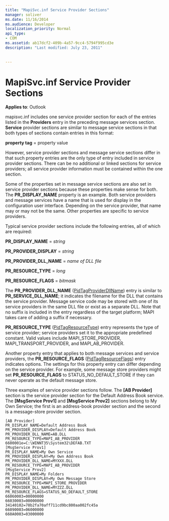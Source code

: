 ```yaml
---
title: "MapiSvc.inf Service Provider Sections"
manager: soliver
ms.date: 11/16/2014
ms.audience: Developer
localization_priority: Normal
api_type:
- COM
ms.assetid: ab17dcf2-409b-4a57-9cc4-5794f995cd3e
description: "Last modified: July 23, 2011"
 
 
---
```


# MapiSvc.inf Service Provider Sections

  
  
**Applies to**: Outlook 
  
mapisvc.inf includes one service provider section for each of the entries listed in the **Providers** entry in the preceding message services section. **Service** provider sections are similar to message service sections in that both types of sections contain entries in this format: 
  
 **property tag** = property value 
  
However, service provider sections and message service sections differ in that such property entries are the only type of entry included in service provider sections. There can be no additional or linked sections for service providers; all service provider information must be contained within the one section. 
  
Some of the properties set in message service sections are also set in service provider sections because these properties make sense for both. The **PR_DISPLAY_NAME** property is an example. Both service providers and message services have a name that is used for display in the configuration user interface. Depending on the service provider, that name may or may not be the same. Other properties are specific to service providers. 
  
Typical service provider sections include the following entries, all of which are required:
  
 **PR_DISPLAY_NAME** =  _string_
  
 **PR_PROVIDER_DISPLAY** =  _string_
  
 **PR_PROVIDER_DLL_NAME** =  _name of DLL file_
  
 **PR_RESOURCE_TYPE** =  _long_
  
 **PR_RESOURCE_FLAGS** =  _bitmask_
  
The **PR_PROVIDER_DLL_NAME** ([PidTagProviderDllName](pidtagproviderdllname-canonical-property.md)) entry is similar to **PR_SERVICE_DLL_NAME**; it indicates the filename for the DLL that contains the service provider. Message service code may be stored with one of its service providers in the same DLL file or exist as a separate DLL. Note that no suffix is included in the entry regardless of the target platform; MAPI takes care of adding a suffix if necessary. 
  
 **PR_RESOURCE_TYPE** ([PidTagResourceType](pidtagresourcetype-canonical-property.md)) entry represents the type of service provider; service providers set it to the appropriate predefined constant. Valid values include MAPI_STORE_PROVIDER, MAPI_TRANSPORT_PROVIDER, and MAPI_AB_PROVIDER.
  
Another property entry that applies to both message services and service providers, the **PR_RESOURCE_FLAGS** ([PidTagResourceFlags](pidtagresourceflags-canonical-property.md)) entry indicates options. The settings for this property entry can differ depending on the service provider. For example, some message store providers might set **PR_RESOURCE_FLAGS** to STATUS_NO_DEFAULT_STORE if they can never operate as the default message store. 
  
Three examples of service provider sections follow. The **[AB Provider]** section is the service provider section for the Default Address Book service. The **[MsgService Prov1]** and **[MsgService Prov2]** sections belong to My Own Service; the first is an address-book provider section and the second is a message-store provider section. 
  
```
[AB Provider]
PR_DISPLAY_NAME=Default Address Book
PR_PROVIDER_DISPLAY=Default Address Book
PR_PROVIDER_DLL_NAME=AB.DLL
PR_RESOURCE_TYPE=MAPI_AB_PROVIDER
6600001e=C:\WINNT35\System32\DEFAB.TXT
[MsgService Prov1]
PR_DISPLAY_NAME=My Own Service
PR_PROVIDER_DISPLAY=My Own Address Book
PR_PROVIDER_DLL_NAME=MYXXX.DLL
PR_RESOURCE_TYPE=MAPI_AB_PROVIDER
[MsgService Prov2]
PR_DISPLAY_NAME=My Folders
PR_PROVIDER_DISPLAY=My Own Message Store
PR_RESOURCE_TYPE=MAPI_STORE_PROVIDER
PR_PROVIDER_DLL_NAME=MYZZZ.DLL
PR_RESOURCE_FLAGS=STATUS_NO_DEFAULT_STORE
66060003=00000000
66030003=00000000
34140102=78b2fa70aff711cd9bc800aa002fc45a
66090003=06000000
660A0003=03000000

```



